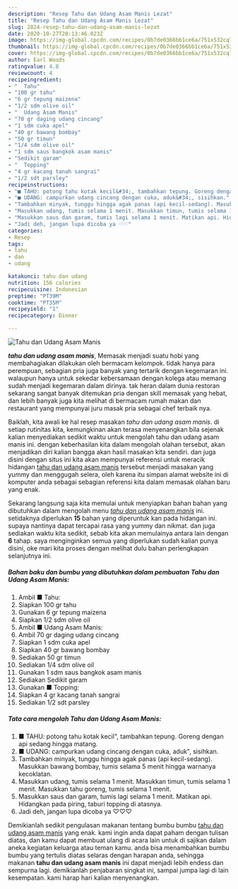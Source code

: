 ```yaml
---
description: "Resep Tahu dan Udang Asam Manis Lezat"
title: "Resep Tahu dan Udang Asam Manis Lezat"
slug: 2824-resep-tahu-dan-udang-asam-manis-lezat
date: 2020-10-27T20:13:46.023Z
image: https://img-global.cpcdn.com/recipes/0b7de0366bb1ce6a/751x532cq70/tahu-dan-udang-asam-manis-foto-resep-utama.jpg
thumbnail: https://img-global.cpcdn.com/recipes/0b7de0366bb1ce6a/751x532cq70/tahu-dan-udang-asam-manis-foto-resep-utama.jpg
cover: https://img-global.cpcdn.com/recipes/0b7de0366bb1ce6a/751x532cq70/tahu-dan-udang-asam-manis-foto-resep-utama.jpg
author: Earl Woods
ratingvalue: 4.8
reviewcount: 4
recipeingredient:
- "  Tahu"
- "100 gr tahu"
- "6 gr tepung maizena"
- "1/2 sdm olive oil"
- "  Udang Asam Manis"
- "70 gr daging udang cincang"
- "1 sdm cuka apel"
- "40 gr bawang bombay"
- "50 gr timun"
- "1/4 sdm olive oil"
- "1 sdm saus bangkok asam manis"
- "Sedikit garam"
- "  Topping"
- "4 gr kacang tanah sangrai"
- "1/2 sdt parsley"
recipeinstructions:
- "■ TAHU: potong tahu kotak kecil&#34;, tambahkan tepung. Goreng dengan api sedang hingga matang."
- "■ UDANG: campurkan udang cincang dengan cuka, aduk&#34;, sisihkan."
- "Tambahkan minyak, tunggu hingga agak panas (api kecil-sedang). Masukkan bawang bombay, tumis selama 5 menit hingga warnanya kecoklatan."
- "Masukkan udang, tumis selama 1 menit. Masukkan timun, tumis selama 1 menit. Masukkan tahu goreng, tumis selama 1 menit."
- "Masukkan saus dan garam, tumis lagi selama 1 menit. Matikan api. Hidangkan pada piring, taburi topping di atasnya."
- "Jadi deh, jangan lupa dicoba ya ♡♡♡"
categories:
- Resep
tags:
- tahu
- dan
- udang

katakunci: tahu dan udang 
nutrition: 156 calories
recipecuisine: Indonesian
preptime: "PT39M"
cooktime: "PT35M"
recipeyield: "1"
recipecategory: Dinner

---
```



![Tahu dan Udang Asam Manis](https://img-global.cpcdn.com/recipes/0b7de0366bb1ce6a/751x532cq70/tahu-dan-udang-asam-manis-foto-resep-utama.jpg)

<b><i>tahu dan udang asam manis</i></b>, Memasak menjadi suatu hobi yang membahagiakan dilakukan oleh bermacam kelompok. tidak hanya para perempuan, sebagian pria juga banyak yang tertarik dengan kegemaran ini. walaupun hanya untuk sekedar kebersamaan dengan kolega atau memang sudah menjadi kegemaran dalam dirinya. tak heran dalam dunia restoran sekarang sangat banyak ditemukan pria dengan skill memasak yang hebat, dan lebih banyak juga kita melihat di bermacam rumah makan dan restaurant yang mempunyai juru masak pria sebagai chef terbaik nya.

Baiklah, kita awali ke hal resep masakan <i>tahu dan udang asam manis</i>. di setiap rutinitas kita, kemungkinan akan terasa menyenangkan bila sejenak kalian menyediakan sedikit waktu untuk mengolah tahu dan udang asam manis ini. dengan keberhasilan kita dalam mengolah olahan tersebut, akan menjadikan diri kalian bangga akan hasil masakan kita sendiri. dan juga disini dengan situs ini kita akan mempunyai referensi untuk meracik hidangan <u>tahu dan udang asam manis</u> tersebut menjadi masakan yang yummy dan menggugah selera, oleh karena itu simpan alamat website ini di komputer anda sebagai sebagian referensi kita dalam memasak olahan baru yang enak.




Sekarang langsung saja kita memulai untuk menyiapkan bahan bahan yang dibutuhkan dalam mengolah menu <u><i>tahu dan udang asam manis</i></u> ini. setidaknya diperlukan <b>15</b> bahan yang diperuntuk kan pada hidangan ini. supaya nantinya dapat tercapai rasa yang yummy dan nikmat. dan juga sediakan waktu kita sedikit, sebab kita akan memulainya antara lain dengan <b>6</b> tahap. saya menginginkan semua yang diperlukan sudah kalian punya disini, oke mari kita proses dengan melihat dulu bahan perlengkapan selanjutnya ini.

<!--inarticleads1-->

##### Bahan baku dan bumbu yang dibutuhkan dalam pembuatan Tahu dan Udang Asam Manis:

1. Ambil  ■ Tahu:
1. Siapkan 100 gr tahu
1. Gunakan 6 gr tepung maizena
1. Siapkan 1/2 sdm olive oil
1. Ambil  ■ Udang Asam Manis:
1. Ambil 70 gr daging udang cincang
1. Siapkan 1 sdm cuka apel
1. Siapkan 40 gr bawang bombay
1. Sediakan 50 gr timun
1. Sediakan 1/4 sdm olive oil
1. Gunakan 1 sdm saus bangkok asam manis
1. Sediakan Sedikit garam
1. Gunakan  ■ Topping:
1. Siapkan 4 gr kacang tanah sangrai
1. Sediakan 1/2 sdt parsley




<!--inarticleads2-->

##### Tata cara mengolah Tahu dan Udang Asam Manis:

1. ■ TAHU: potong tahu kotak kecil&#34;, tambahkan tepung. Goreng dengan api sedang hingga matang.
1. ■ UDANG: campurkan udang cincang dengan cuka, aduk&#34;, sisihkan.
1. Tambahkan minyak, tunggu hingga agak panas (api kecil-sedang). Masukkan bawang bombay, tumis selama 5 menit hingga warnanya kecoklatan.
1. Masukkan udang, tumis selama 1 menit. Masukkan timun, tumis selama 1 menit. Masukkan tahu goreng, tumis selama 1 menit.
1. Masukkan saus dan garam, tumis lagi selama 1 menit. Matikan api. Hidangkan pada piring, taburi topping di atasnya.
1. Jadi deh, jangan lupa dicoba ya ♡♡♡




Demikianlah sedikit pengulasan makanan tentang bumbu bumbu <u>tahu dan udang asam manis</u> yang enak. kami ingin anda dapat paham dengan tulisan diatas, dan kamu dapat membuat ulang di acara lain untuk di sajikan dalam aneka kegiatan keluarga atau teman kamu. anda bisa menambahkan bumbu bumbu yang tertulis diatas selaras dengan harapan anda, sehingga makanan <b>tahu dan udang asam manis</b> ini dapat menjadi lebih endess dan sempurna lagi. demikianlah penjabaran singkat ini, sampai jumpa lagi di lain kesempatan. kami harap hari kalian menyenangkan.
